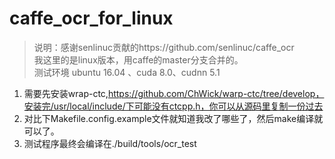 # caffe_ocr_for_linux

> 说明：感谢senlinuc贡献的https://github.com/senlinuc/caffe_ocr  
> 我这里的是linux版本，用caffe的master分支合并的。  
> 测试环境 ubuntu 16.04 、cuda 8.0、cudnn 5.1  
1. 需要先安装wrap-ctc,https://github.com/ChWick/warp-ctc/tree/develop，安装完/usr/local/include/下可能没有ctcpp.h，你可以从源码里复制一份过去
2. 对比下Makefile.config.example文件就知道我改了哪些了，然后make编译就可以了。
3. 测试程序最终会编译在./build/tools/ocr_test 
